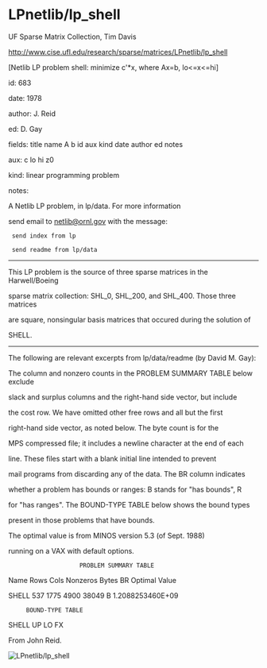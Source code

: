# LPnetlib/lp_shell

 UF Sparse Matrix Collection, Tim Davis

 http://www.cise.ufl.edu/research/sparse/matrices/LPnetlib/lp_shell

 [Netlib LP problem shell: minimize c'*x, where Ax=b, lo<=x<=hi]

 id: 683

 date: 1978

 author: J. Reid

 ed: D. Gay

 fields: title name A b id aux kind date author ed notes

 aux: c lo hi z0

 kind: linear programming problem

 notes:

 A Netlib LP problem, in lp/data.  For more information                        

 send email to netlib@ornl.gov with the message:                               

                                                                               

 	 send index from lp                                                          

 	 send readme from lp/data                                                    

                                                                               

 ------------------------------------------------------------------------------

 This LP problem is the source of three sparse matrices in the Harwell/Boeing  

 sparse matrix collection: SHL_0, SHL_200, and SHL_400.  Those three matrices  

 are square, nonsingular basis matrices that occured during the solution of    

 SHELL.                                                                        

 ------------------------------------------------------------------------------

                                                                               

 The following are relevant excerpts from lp/data/readme (by David M. Gay):    

                                                                               

 The column and nonzero counts in the PROBLEM SUMMARY TABLE below exclude      

 slack and surplus columns and the right-hand side vector, but include         

 the cost row.  We have omitted other free rows and all but the first          

 right-hand side vector, as noted below.  The byte count is for the            

 MPS compressed file; it includes a newline character at the end of each       

 line.  These files start with a blank initial line intended to prevent        

 mail programs from discarding any of the data.  The BR column indicates       

 whether a problem has bounds or ranges:  B stands for "has bounds", R         

 for "has ranges".  The BOUND-TYPE TABLE below shows the bound types           

 present in those problems that have bounds.                                   

                                                                               

 The optimal value is from MINOS version 5.3 (of Sept. 1988)                   

 running on a VAX with default options.                                        

                                                                               

                        PROBLEM SUMMARY TABLE                                  

                                                                               

 Name       Rows   Cols   Nonzeros    Bytes  BR      Optimal Value             

 SHELL       537   1775     4900      38049  B     1.2088253460E+09            

                                                                               

         BOUND-TYPE TABLE                                                      

 SHELL      UP LO FX                                                           

                                                                               

 From John Reid.                                                               

                                                                               

![LPnetlib/lp_shell](http://www2.research.att.com/~yifanhu/GALLERY/GRAPHS/GIF_SMALL/LPnetlib@lp_shell.gif)